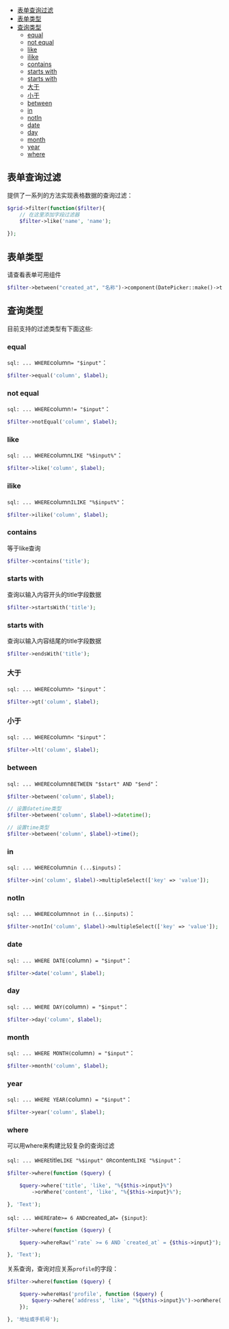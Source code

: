 - [表单查询过滤](#表单查询过滤)
- [表单类型](#表单类型)
- [查询类型](#查询类型)
  - [equal](#equal)
  - [not equal](#not-equal)
  - [like](#like)
  - [ilike](#ilike)
  - [contains](#contains)
  - [starts with](#starts-with)
  - [starts with](#starts-with-1)
  - [大于](#大于)
  - [小于](#小于)
  - [between](#between)
  - [in](#in)
  - [notIn](#notin)
  - [date](#date)
  - [day](#day)
  - [month](#month)
  - [year](#year)
  - [where](#where)

## 表单查询过滤
提供了一系列的方法实现表格数据的查询过滤：
```php
$grid->filter(function($filter){
    // 在这里添加字段过滤器
    $filter->like('name', 'name');
    
});
```
## 表单类型

请查看表单可用组件

```php
$filter->between("created_at", "名称")->component(DatePicker::make()->type("daterange"));
```

## 查询类型
目前支持的过滤类型有下面这些:

### equal

`sql: ... WHERE`column`= "$input"`：

```php
$filter->equal('column', $label);
```
### not equal

`sql: ... WHERE`column`!= "$input"`：

```php
$filter->notEqual('column', $label);
```

### like

`sql: ... WHERE`column`LIKE "%$input%"`：

```php
$filter->like('column', $label);
```

### ilike

`sql: ... WHERE`column`ILIKE "%$input%"`：

```php
$filter->ilike('column', $label);
```

### contains

等于like查询

```php
$filter->contains('title');
```

### starts with

查询以输入内容开头的title字段数据

```php
$filter->startsWith('title');
```

### starts with

查询以输入内容结尾的title字段数据

```php
$filter->endsWith('title');
```

### 大于

`sql: ... WHERE`column`> "$input"`：

```php
$filter->gt('column', $label);
```

### 小于

`sql: ... WHERE`column`< "$input"`：

```php
$filter->lt('column', $label);
```

### between

`sql: ... WHERE`column`BETWEEN "$start" AND "$end"`：

```php
$filter->between('column', $label);

// 设置datetime类型
$filter->between('column', $label)->datetime();

// 设置time类型
$filter->between('column', $label)->time();
```

### in

`sql: ... WHERE`column`in (...$inputs)`：

```php
$filter->in('column', $label)->multipleSelect(['key' => 'value']);
```

### notIn

`sql: ... WHERE`column`not in (...$inputs)`：

```php
$filter->notIn('column', $label)->multipleSelect(['key' => 'value']);
```

### date

`sql: ... WHERE DATE(`column`) = "$input"`：

```php
$filter->date('column', $label);
```

### day

`sql: ... WHERE DAY(`column`) = "$input"`：

```php
$filter->day('column', $label);
```

### month

`sql: ... WHERE MONTH(`column`) = "$input"`：

```php
$filter->month('column', $label);
```

### year

`sql: ... WHERE YEAR(`column`) = "$input"`：

```php
$filter->year('column', $label);
```

### where

可以用where来构建比较复杂的查询过滤

`sql: ... WHERE`title`LIKE "%$input" OR`content`LIKE "%$input"`：

```php
$filter->where(function ($query) {

    $query->where('title', 'like', "%{$this->input}%")
        ->orWhere('content', 'like', "%{$this->input}%");

}, 'Text');
```

`sql: ... WHERE`rate`>= 6 AND`created_at`= {$input}`:

```php
$filter->where(function ($query) {

    $query->whereRaw("`rate` >= 6 AND `created_at` = {$this->input}");

}, 'Text');
```

关系查询，查询对应关系`profile`的字段：

```php
$filter->where(function ($query) {

    $query->whereHas('profile', function ($query) {
        $query->where('address', 'like', "%{$this->input}%")->orWhere('email', 'like', "%{$this->input}%");
    });

}, '地址或手机号');
```